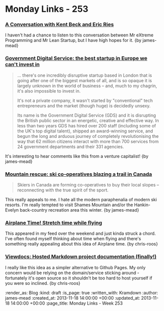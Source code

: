Monday Links - 253
==================

### [A Conversation with Kent Beck and Eric Ries](http://www.ustream.tv/recorded/40772384)

I haven't had a chance to listen to this conversation between Mr eXtreme Programming and Mr Lean Startup, but I have high hopes for it. {by james-mead}


### [Government Digital Service: the best startup in Europe we can't invest in](http://www.theguardian.com/technology/2013/nov/15/government-digital-service-best-startup-europe-invest)

> ... there's one incredibly disruptive startup based in London that is going after one of the biggest markets of all, and is so opaque it is largely unknown in the world of business – and, much to my chagrin, it's also impossible to invest in.
>
> It's not a private company, it wasn't started by "conventional" tech entrepreneurs and the market (though huge) is decidedly unsexy.
>
> Its name is the Government Digital Service (GDS) and it is disrupting the British public sector in an energetic, creative and effective way. In less than two years GDS has hired over 200 staff (including some of the UK's top digital talent), shipped an award-winning service, and begun the long and arduous journey of completely revolutionising the way that 62 million citizens interact with more than 700 services from 24 government departments and their 331 agencies.

It's interesting to hear comments like this from a venture capitalist! {by james-mead}


### [Mountain rescue: ski co-operatives blazing a trail in Canada](http://www.theguardian.com/travel/2013/nov/15/ski-cooperatives-canada-shames-mountains)

> Skiers in Canada are forming co-operatives to buy their local slopes – reconnecting with the true spirit of the sport.

This really appeals to me. I hate all the modern paraphenalia of modern ski resorts. I'm really tempted to visit Shames Mountain and/or the Hankin-Evelyn back-country recreation area this winter. {by james-mead}


### [Airplane Time! Stretch time while flying](http://aaronparecki.com/articles/2013/11/17/1/airplane-time-stretch-time-while-flying)

This appeared in my feed over the weekend and just kinda struck a chord. I've often found myself thinking about time when flying and there's something really appealing about this idea of Airplane time. {by chris-roos}


### [Viewdocs: Hosted Markdown project documentation (finally!)](http://progrium.com/blog/2013/11/13/viewdocs-hosted-markdown-project-documentation/)

I really like this idea as a simpler alternative to Github Pages. My only concern would be relying on the domain/service sticking around - fortunately it's open source so it shouldn't be too hard to host yourself if you were so inclined. {by chris-roos}


:render_as: Blog
:kind: draft
:is_page: true
:written_with: Kramdown
:author: james-mead
:created_at: 2013-11-18 14:00:00 +00:00
:updated_at: 2013-11-18 14:00:00 +00:00
:page_title: Monday Links - Week 253
